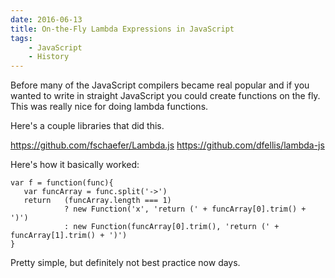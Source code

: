 ```yaml
---
date: 2016-06-13
title: On-the-Fly Lambda Expressions in JavaScript
tags:
    - JavaScript
    - History
---
```


Before many of the JavaScript compilers became real popular and if you wanted to write in straight JavaScript you could create functions on the fly. This was really nice for doing lambda functions.

Here's a couple libraries that did this.

https://github.com/fschaefer/Lambda.js
https://github.com/dfellis/lambda-js

Here's how it basically worked:

    var f = function(func){
       var funcArray = func.split('->')
       return   (funcArray.length === 1)
                ? new Function('x', 'return (' + funcArray[0].trim() + ')')
                : new Function(funcArray[0].trim(), 'return (' + funcArray[1].trim() + ')')
    }

Pretty simple, but definitely not best practice now days.

